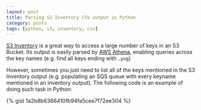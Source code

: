 ```yaml
---
layout: post
title: Parsing S3 Inventory CSV output in Python
category: posts
tags: [python, s3, inventory, csv]
---
```


[S3 Inventory](https://docs.aws.amazon.com/AmazonS3/latest/dev/storage-inventory.html) is a great way to access a large number of keys in an S3 Bucket. Its output is easily parsed by [AWS Athena](https://docs.aws.amazon.com/athena/latest/ug//what-is.html), enabling queries across the key names (e.g. find all keys ending with `.png`)

However, sometimes you just need to list all of the keys mentioned in the S3 Inventory output (e.g. populating an SQS queue with every keyname mentioned in an inventory output). The following code is an example of doing such task in Python:

{% gist 1a2b8b6366410fb94fa5cee7f72ee304 %}
